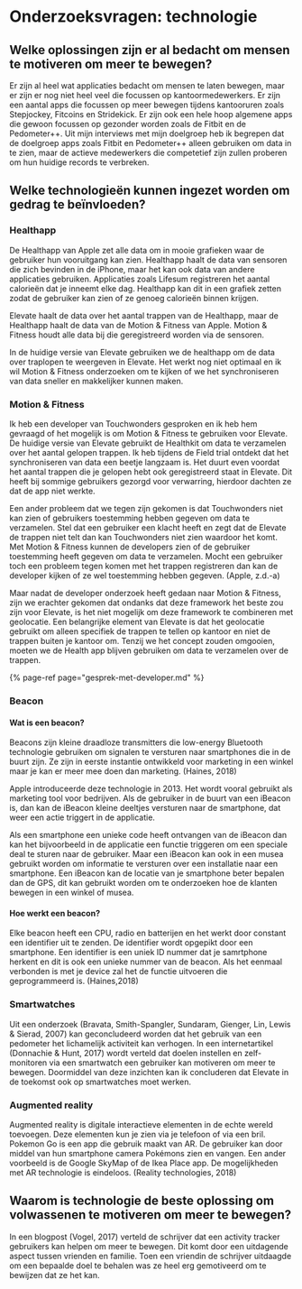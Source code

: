 # Onderzoeksvragen: technologie

## Welke oplossingen zijn er al bedacht om mensen te motiveren om meer te bewegen?

Er zijn al heel wat applicaties bedacht om mensen te laten bewegen, maar er zijn er nog niet heel veel die focussen op kantoormedewerkers. Er zijn een aantal apps die focussen op meer bewegen tijdens kantooruren zoals Stepjockey, Fitcoins en Stridekick. Er zijn ook een hele hoop algemene apps die gewoon focussen op gezonder worden zoals de Fitbit en de Pedometer++. Uit mijn interviews met mijn doelgroep heb ik begrepen dat de doelgroep apps zoals Fitbit en Pedometer++ alleen gebruiken om data in te zien, maar de actieve medewerkers die competetief zijn zullen proberen om hun huidige records te verbreken. 

## Welke technologieën kunnen ingezet worden om gedrag te beïnvloeden?

### Healthapp

De Healthapp van Apple zet alle data om in mooie grafieken waar de gebruiker hun vooruitgang kan zien. Healthapp haalt de data van sensoren die zich bevinden in de iPhone, maar het kan ook data van andere applicaties gebruiken. Applicaties zoals Lifesum registreren het aantal calorieën dat je inneemt elke dag. Healthapp kan dit in een grafiek zetten zodat de gebruiker kan zien of ze genoeg calorieën binnen krijgen.

Elevate haalt de data over het aantal trappen van de Healthapp, maar de Healthapp haalt de data van de Motion & Fitness van Apple. Motion & Fitness houdt alle data bij die geregistreerd worden via de sensoren.

In de huidige versie van Elevate gebruiken we de healthapp om de data over traplopen te weergeven in Elevate. Het werkt nog niet optimaal en ik wil Motion & Fitness onderzoeken om te kijken of we het synchroniseren van data sneller en makkelijker kunnen maken.

### Motion & Fitness

Ik heb een developer van Touchwonders gesproken en ik heb hem gevraagd of het mogelijk is om Motion & Fitness te gebruiken voor Elevate. De huidige versie van Elevate gebruikt de Healthkit om data te verzamelen over het aantal gelopen trappen. Ik heb tijdens de Field trial ontdekt dat het synchroniseren van data een beetje langzaam is. Het duurt even voordat het aantal trappen die je gelopen hebt ook geregistreerd staat in Elevate. Dit heeft bij sommige gebruikers gezorgd voor verwarring, hierdoor dachten ze dat de app niet werkte.

Een ander probleem dat we tegen zijn gekomen is dat Touchwonders niet kan zien of gebruikers toestemming hebben gegeven om data te verzamelen. Stel dat een gebruiker een klacht heeft en zegt dat de Elevate de trappen niet telt dan kan Touchwonders niet zien waardoor het komt. Met Motion & Fitness kunnen de developers zien of de gebruiker toestemming heeft gegeven om data te verzamelen. Mocht een gebruiker toch een probleem tegen komen met het trappen registreren dan kan de developer kijken of ze wel toestemming hebben gegeven. \(Apple, z.d.-a\)

Maar nadat de developer onderzoek heeft gedaan naar Motion & Fitness, zijn we erachter gekomen dat ondanks dat deze framework het beste zou zijn voor Elevate, is het niet mogelijk om deze framework te combineren met geolocatie. Een belangrijke element van Elevate is dat het geolocatie gebruikt om alleen specifiek de trappen te tellen op kantoor en niet de trappen buiten je kantoor om. Tenzij we het concept zouden omgooien, moeten we de Health app blijven gebruiken om data te verzamelen over de trappen.

{% page-ref page="gesprek-met-developer.md" %}

### Beacon

#### Wat is een beacon?

Beacons zijn kleine draadloze transmitters die low-energy Bluetooth technologie gebruiken om signalen te versturen naar smartphones die in de buurt zijn. Ze zijn in eerste instantie ontwikkeld voor marketing in een winkel maar je kan er meer mee doen dan marketing. \(Haines, 2018\)

Apple introduceerde deze technologie in 2013. Het wordt vooral gebruikt als marketing tool voor bedrijven. Als de gebruiker in de buurt van een iBeacon is, dan kan de iBeacon kleine deeltjes versturen naar de smartphone, dat weer een actie triggert in de applicatie.

Als een smartphone een unieke code heeft ontvangen van de iBeacon dan kan het bijvoorbeeld in de applicatie een functie triggeren om een speciale deal te sturen naar de gebruiker. Maar een iBeacon kan ook in een musea gebruikt worden om informatie te versturen over een installatie naar een smartphone. Een iBeacon kan de locatie van je smartphone beter bepalen dan de GPS, dit kan gebruikt worden om te onderzoeken hoe de klanten bewegen in een winkel of musea.

#### Hoe werkt een beacon?

Elke beacon heeft een CPU, radio en batterijen en het werkt door constant een identifier uit te zenden. De identifier wordt opgepikt door een smartphone. Een identifier is een uniek ID nummer dat je samrtphone herkent en dit is ook een unieke nummer van de beacon. Als het eenmaal verbonden is met je device zal het de functie uitvoeren die geprogrammeerd is. \(Haines,2018\)

### Smartwatches

Uit een onderzoek \(Bravata, Smith-Spangler, Sundaram, Gienger, Lin, Lewis & Sierad, 2007\) kan geconcludeerd worden dat het gebruik van een pedometer het lichamelijk activiteit kan verhogen. In een internetartikel \(Donnachie & Hunt, 2017\) wordt verteld dat doelen instellen en zelf-monitoren via een smartwatch een gebruiker kan motiveren om meer te bewegen. Doormiddel van deze inzichten kan ik concluderen dat Elevate in de toekomst ook op smartwatches moet werken. 

### Augmented reality

Augmented reality is digitale interactieve elementen in de echte wereld toevoegen. Deze elementen kun je zien via je telefoon of via een bril. Pokemon Go is een app die gebruik maakt van AR. De gebruiker kan door middel van hun smartphone camera Pokémons zien en vangen. Een ander voorbeeld is de Google SkyMap of de Ikea Place app. De mogelijkheden met AR technologie is eindeloos. \(Reality technologies, 2018\)

## Waarom is technologie de beste oplossing om volwassenen te motiveren om meer te bewegen?

In een blogpost \(Vogel, 2017\) verteld de schrijver dat een activity tracker gebruikers kan helpen om meer te bewegen. Dit komt door een uitdagende aspect tussen vrienden en familie. Toen een vriendin de schrijver uitdaagde om een bepaalde doel te behalen was ze heel erg gemotiveerd om te bewijzen dat ze het kan.

